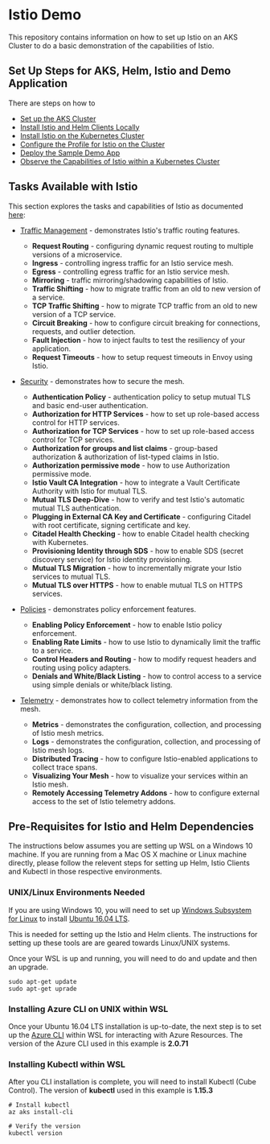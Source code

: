 # Istio Demo

This repository contains information on how to set up Istio on an AKS Cluster to do a basic demonstration of the capabilities of Istio.

## Set Up Steps for AKS, Helm, Istio and Demo Application
There are steps on how to 
- [Set up the AKS Cluster](Setting-Up-Kubernetes-Cluster.md)
- [Install Istio and Helm Clients Locally](Local-Helm-Istio-Setup.md)
- [Install Istio on the Kubernetes Cluster](Istio-on-AKS-Cluster.md)
- [Configure the Profile for Istio on the Cluster](Istio-on-AKS-Cluster.md#step-4-configuration-profile)
- [Deploy the Sample Demo App](Deploy-Sample-App-Istio.md)
- [Observe the Capabilities of Istio within a Kubernetes Cluster](Deploy-Sample-App-Istio.md#accessing-supplementary-tools-and-add-ons)

## Tasks Available with Istio
This section explores the tasks and capabilities of Istio as documented [here](https://istio.io/docs/tasks/):

- [Traffic Management](https://istio.io/docs/tasks/traffic-management/) - demonstrates Istio's traffic routing features.
	- **Request Routing** - configuring dynamic request routing to multiple versions of a microservice.
	- **Ingress** - controlling ingress traffic for an Istio service mesh.
	- **Egress** - controlling egress traffic for an Istio service mesh.
	- **Mirroring** - traffic mirroring/shadowing capabilities of Istio.
	- **Traffic Shifting** - how to migrate traffic from an old to new version of a service.
	- **TCP Traffic Shifting** - how to migrate TCP traffic from an old to new version of a TCP service.
	- **Circuit Breaking** - how to configure circuit breaking for connections, requests, and outlier detection.
	- **Fault Injection** - how to inject faults to test the resiliency of your application.
	- **Request Timeouts** - how to setup request timeouts in Envoy using Istio.


- [Security](https://istio.io/docs/tasks/security/) - demonstrates how to secure the mesh.
	- **Authentication Policy** - authentication policy to setup mutual TLS and basic end-user authentication.
	- **Authorization for HTTP Services** - how to set up role-based access control for HTTP services.
	- **Authorization for TCP Services** - how to set up role-based access control for TCP services.	
	- **Authorization for groups and list claims** - group-based authorization & authorization of list-typed claims in Istio.
	- **Authorization permissive mode** - how to use Authorization permissive mode.
	- **Istio Vault CA Integration** - how to integrate a Vault Certificate Authority with Istio for mutual TLS.
	- **Mutual TLS Deep-Dive** - how to verify and test Istio's automatic mutual TLS authentication.
	- **Plugging in External CA Key and Certificate** - configuring Citadel with root certificate, signing certificate and key.
	- **Citadel Health Checking** - how to enable Citadel health checking with Kubernetes.
	- **Provisioning Identity through SDS** -  how to enable SDS (secret discovery service) for Istio identity provisioning.
	- **Mutual TLS Migration** - how to incrementally migrate your Istio services to mutual TLS.
	- **Mutual TLS over HTTPS** - how to enable mutual TLS on HTTPS services.

- [Policies](https://istio.io/docs/tasks/policy-enforcement/) - demonstrates policy enforcement features.
	- **Enabling Policy Enforcement** - how to enable Istio policy enforcement.
	- **Enabling Rate Limits** - how to use Istio to dynamically limit the traffic to a service.
	- **Control Headers and Routing** - how to modify request headers and routing using policy adapters.
	- **Denials and White/Black Listing** - how to control access to a service using simple denials or white/black listing.

- [Telemetry](https://istio.io/docs/tasks/telemetry/) - demonstrates how to collect telemetry information from the mesh.
	- **Metrics** - demonstrates the configuration, collection, and processing of Istio mesh metrics.
	- **Logs** - demonstrates the configuration, collection, and processing of Istio mesh logs.
	- **Distributed Tracing** - how to configure Istio-enabled applications to collect trace spans.
	- **Visualizing Your Mesh** - how to visualize your services within an Istio mesh.
	- **Remotely Accessing Telemetry Addons** - how to configure external access to the set of Istio telemetry addons.


## Pre-Requisites for Istio and Helm Dependencies

The instructions below assumes you are setting up WSL on a Windows 10 machine. If you are running from a Mac OS X machine or Linux machine directly, please follow the relevent steps for setting up Helm, Istio Clients and Kubectl in those respective environments.

### UNIX/Linux Environments Needed
If you are using Windows 10, you will need to set up [Windows Subsystem for Linux](https://docs.microsoft.com/en-us/windows/wsl/install-win10) to install [Ubuntu 16.04 LTS](https://www.microsoft.com/store/apps/9pjn388hp8c9). 

This is needed for setting up the Istio and Helm clients. The instructions for setting up these tools are are geared towards Linux/UNIX systems.

Once your WSL is up and running, you will need to do and update and then an upgrade.

```shell
sudo apt-get update
sudo apt-get uprade
```

### Installing Azure CLI on UNIX within WSL
Once your Ubuntu 16.04 LTS installation is up-to-date, the next step is to set up the [Azure CLI](https://docs.microsoft.com/en-us/cli/azure/install-azure-cli?view=azure-cli-latest) within WSL for interacting with Azure Resources. The version of the Azure CLI used in this example is **2.0.71**

### Installing Kubectl within WSL
After you CLI installation is complete, you will need to install Kubectl (Cube Control).
The version of **kubectl** used in this example is **1.15.3**

```shell
# Install kubectl
az aks install-cli

# Verify the version
kubectl version
```
